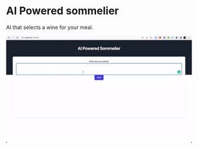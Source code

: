 # AI Powered sommelier

AI that selects a wine for your meal.

![Alt Text](https://github.com/milas-melt/waine/blob/cb54d3553b153670a1337855f67b44752fc80ca5/public/wineai.gif?raw=true)
